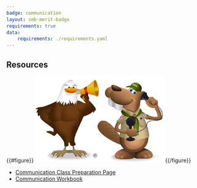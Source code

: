 ```yaml
---
badge: communication
layout: smb-merit-badge
requirements: true
data:
    requirements: ./requirements.yaml
---
```


## Resources

{{#figure}}<img src="communication-bucky.jpg" class="W(100%)" />{{/figure}}
* [Communication Class Preparation Page](communication-cpp.pdf)
* [Communication Workbook](communication-workbook.pdf)
